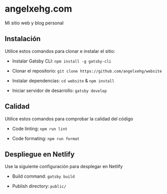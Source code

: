 # angelxehg.com

Mi sitio web y blog personal

## Instalación

Utilice estos comandos para clonar e instalar el sitio:

- Instalar Gatsby CLI: `npm install -g gatsby-cli`

- Clonar el repositorio: `git clone https://github.com/angelxehg/website`

- Instalar dependencias: `cd website` & `npm install`

- Iniciar servidor de desarrollo: `gatsby develop`

## Calidad

Utilice estos comandos para comprobar la calidad del código

- Code linting: `npm run lint`

- Code formating: `npm run format`

## Despliegue en Netlify

Use la siguiente configuración para desplegar en Netlify

- Build command: `gatsby build`

- Publish directory: `public/`
